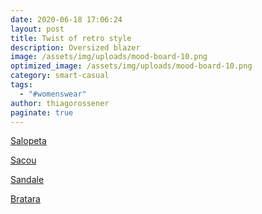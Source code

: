 ```yaml
---
date: 2020-06-18 17:06:24
layout: post
title: Twist of retro style
description: Oversized blazer
image: /assets/img/uploads/mood-board-10.png
optimized_image: /assets/img/uploads/mood-board-10.png
category: smart-casual
tags:
  - "#womenswear"
author: thiagorossener
paginate: true
---
```

[Salopeta](http://bit.do/fF4jU)

[Sacou](http://bit.do/fF4jY)

[Sandale](http://bit.do/fF4jV)

[Bratara](http://bit.do/fF4j2)